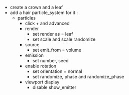 - create a crown and a leaf
- add a hair particle_system for it : 
	- particles
		- click + and advanced
		- render
			- set render as = leaf
			- set scale and scale randomize
		- source
			- set emit_from  = volume
		- emission
			- set number, seed
		- enable rotation
			- set orientation = normal
			- set randomize, phase and randomize_phase
		- viewport diaplay
			- disable show_emitter